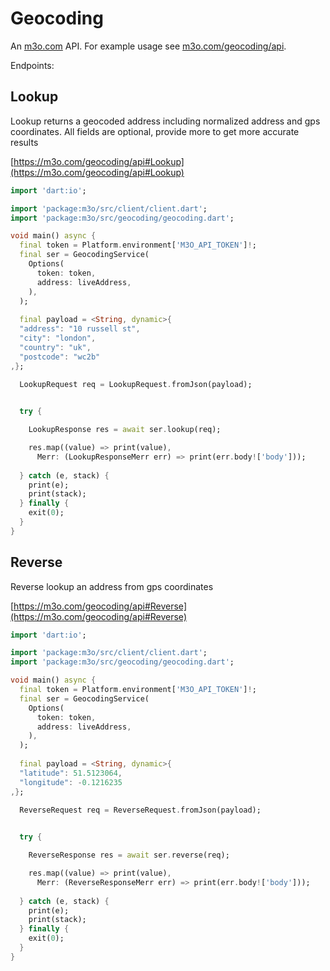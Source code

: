 # Geocoding

An [m3o.com](https://m3o.com) API. For example usage see [m3o.com/geocoding/api](https://m3o.com/geocoding/api).

Endpoints:

## Lookup

Lookup returns a geocoded address including normalized address and gps coordinates. All fields are optional, provide more to get more accurate results


[https://m3o.com/geocoding/api#Lookup](https://m3o.com/geocoding/api#Lookup)

```dart
import 'dart:io';

import 'package:m3o/src/client/client.dart';
import 'package:m3o/src/geocoding/geocoding.dart';

void main() async {
  final token = Platform.environment['M3O_API_TOKEN']!;
  final ser = GeocodingService(
    Options(
      token: token,
      address: liveAddress,
    ),
  );
 
  final payload = <String, dynamic>{
  "address": "10 russell st",
  "city": "london",
  "country": "uk",
  "postcode": "wc2b"
,};

  LookupRequest req = LookupRequest.fromJson(payload);

  
  try {

	LookupResponse res = await ser.lookup(req);

    res.map((value) => print(value),
	  Merr: (LookupResponseMerr err) => print(err.body!['body']));	
  
  } catch (e, stack) {
    print(e);
	print(stack);
  } finally {
    exit(0);
  }
}
```
## Reverse

Reverse lookup an address from gps coordinates


[https://m3o.com/geocoding/api#Reverse](https://m3o.com/geocoding/api#Reverse)

```dart
import 'dart:io';

import 'package:m3o/src/client/client.dart';
import 'package:m3o/src/geocoding/geocoding.dart';

void main() async {
  final token = Platform.environment['M3O_API_TOKEN']!;
  final ser = GeocodingService(
    Options(
      token: token,
      address: liveAddress,
    ),
  );
 
  final payload = <String, dynamic>{
  "latitude": 51.5123064,
  "longitude": -0.1216235
,};

  ReverseRequest req = ReverseRequest.fromJson(payload);

  
  try {

	ReverseResponse res = await ser.reverse(req);

    res.map((value) => print(value),
	  Merr: (ReverseResponseMerr err) => print(err.body!['body']));	
  
  } catch (e, stack) {
    print(e);
	print(stack);
  } finally {
    exit(0);
  }
}
```
